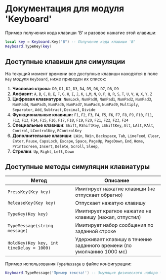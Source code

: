 # Документация для модуля 'Keyboard'

Пример получения кода клавиши 'B' и разовое нажатие этой клавиши:

```lua
local key = Keyboard.Key("B") -- Получение кода клавиши 'B'
Keyboard.TypeKey(key)
```

## Доступные клавиши для симуляции

На текущий момент времени все доступные клавиши находятся в поле `Key` модуля `Keyboard`, ниже приведен их список:

1. **Числовая строка**:
   `D0`, `D1`, `D2`, `D3`, `D4`, `D5`, `D6`, `D7`, `D8`, `D9`
2. **Алфавит**:
   `A`, `B`, `C`, `D`, `E`, `F`, `G`, `H`, `I`, `J`, `K`, `L`,`M`,
   `N`, `O`, `P`, `Q`, `R`, `S`, `T`, `U`, `V`, `W`, `X`, `Y`, `Z`
3. **Цифровая клавиатура**:
   `NumLock`, `NumPad0`, `NumPad1`, `NumPad2`, `NumPad3`, `NumPad4`,
   `NumPad5`, `NumPad6`, `NumPad7`, `NumPad8`, `NumPad9`, `Multiply`,
   `Separator`, `Add`, `Subtract`, `Decimal`, `Divide`
4. **Функциональные клавиши:**
   `F1`, `F2`, `F3`, `F4`, `F5`, `F6`, `F7`, `F8`, `F9`,
   `F10`, `F11`, `F12`, `F13`, `F14`, `F15`, `F16`, `F17`,
   `F18`, `F19`, `F20`, `F21`, `F22`, `F23`, `F24`
5. **Специальные клавиши**:
   `Shift`, `RShiftKey`, `LShiftKey`, `Alt`, `LAlt`, `RAlt`, `Control`, `LControlKey`, `RControlKey`
6. **Дополнительные клавиши**:
   `LWin`, `RWin`, `Backspace`, `Tab`, `LineFeed`, `Clear`, `Enter`, `Pause`, `CapsLock`, `Escape`, `Space`, `PageUp`, `PageDown`, `End`, `Home`, `PrintScreen`, `Insert`, `Delete`, `Scroll`, `Sleep`,
7. **Стрелки**:
   `Up`, `Right`, `Left`, `Down`

## Доступные методы симуляции клавиатуры

| Метод                                    | Описание                                                              |
|------------------------------------------|-----------------------------------------------------------------------|
| `PressKey(Key key)`                      | Имитирует нажатие клавиши (не отпускает обратно)                      |
| `ReleaseKey(Key key)`                    | Отпускает нажатую клавишу                                             |
| `TypeKey(Key key)`                       | Имитирует краткое нажатие на клавишу (нажал, отпустил)                |
| `TypeMessage(string message)`            | Имитирует набор сообщения по заданной строке                          |
| `HoldKey(Key key, int timeDelay = 1000)` | Удерживает клавишу в течение заданного времени (по умолчанию 1000 мс) |

Пример использования `TypeMessage` в файле конфигурации:

```lua
Keyboard.TypeMessage('Пример текста!') -- Эмуляция физического набора текста 'Пример текста!'
```
